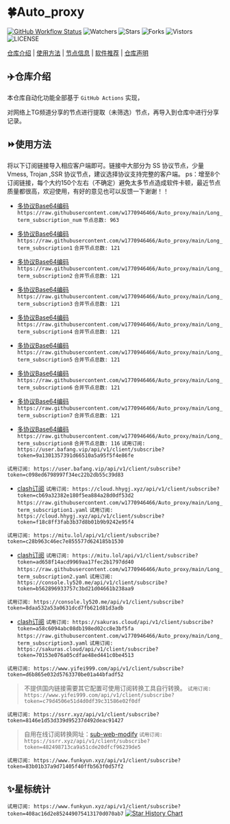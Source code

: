 # 🍀Auto_proxy
[![GitHub Workflow Status](https://img.shields.io/github/workflow/status/w1770946466/Auto_proxy/sub_merge?label=sub_merge)](https://github.com/w1770946466/Auto_proxy/actions/workflows/main.yml) 
![Watchers](https://img.shields.io/github/watchers/w1770946466/Auto_proxy) ![Stars](https://img.shields.io/github/stars/w1770946466/Auto_proxy) ![Forks](https://img.shields.io/github/forks/w1770946466/Auto_proxy) ![Vistors](https://visitor-badge.laobi.icu/badge?page_id=w1770946466.Auto_proxy) ![LICENSE](https://img.shields.io/badge/license-CC%20BY--SA%204.0-green.svg)

[仓库介绍](https://github.com/w1770946466/Auto_proxy#仓库介绍) | [使用方法](https://github.com/w1770946466/Auto_proxy#使用方法) | [节点信息](https://github.com/w1770946466/Auto_proxy#节点信息) | [软件推荐](https://github.com/w1770946466/Auto_proxy#客户端选择) | [仓库声明](https://github.com/w1770946466/Auto_proxy#仓库声明)

## ✈️仓库介绍
本仓库自动化功能全部基于 `GitHub Actions` 实现，

对网络上TG频道分享的节点进行提取（未筛选）节点，再导入到仓库中进行分享记录。

## ⏩使用方法
将以下订阅链接导入相应客户端即可。链接中大部分为 SS 协议节点，少量 Vmess, Trojan ,SSR 协议节点，建议选择协议支持完整的客户端。
ps：增至8个订阅链接，每个大约150个左右（不确定）避免太多节点造成软件卡顿，最近节点质量都很高，欢迎使用，有好的意见也可以反馈一下谢谢！！

- [多协议Base64编码](https://raw.githubusercontent.com/w1770946466/Auto_proxy/main/Long_term_subscription1)
`https://raw.githubusercontent.com/w1770946466/Auto_proxy/main/Long_term_subscription_num`
`节点总数: 963`

- [多协议Base64编码](https://raw.githubusercontent.com/w1770946466/Auto_proxy/main/Long_term_subscription1)
`https://raw.githubusercontent.com/w1770946466/Auto_proxy/main/Long_term_subscription1`
`合并节点总数: 121`

- [多协议Base64编码](https://raw.githubusercontent.com/w1770946466/Auto_proxy/main/Long_term_subscription2)
`https://raw.githubusercontent.com/w1770946466/Auto_proxy/main/Long_term_subscription2`
`合并节点总数: 121`

- [多协议Base64编码](https://raw.githubusercontent.com/w1770946466/Auto_proxy/main/Long_term_subscription3)
`https://raw.githubusercontent.com/w1770946466/Auto_proxy/main/Long_term_subscription3`
`合并节点总数: 121`

- [多协议Base64编码](https://raw.githubusercontent.com/w1770946466/Auto_proxy/main/Long_term_subscription4)
`https://raw.githubusercontent.com/w1770946466/Auto_proxy/main/Long_term_subscription4`
`合并节点总数: 121`

- [多协议Base64编码](https://raw.githubusercontent.com/w1770946466/Auto_proxy/main/Long_term_subscription5)
`https://raw.githubusercontent.com/w1770946466/Auto_proxy/main/Long_term_subscription5`
`合并节点总数: 121`

- [多协议Base64编码](https://raw.githubusercontent.com/w1770946466/Auto_proxy/main/Long_term_subscription6)
`https://raw.githubusercontent.com/w1770946466/Auto_proxy/main/Long_term_subscription6`
`合并节点总数: 121`

- [多协议Base64编码](https://raw.githubusercontent.com/w1770946466/Auto_proxy/main/Long_term_subscription7)
`https://raw.githubusercontent.com/w1770946466/Auto_proxy/main/Long_term_subscription7`
`合并节点总数: 121`

- [多协议Base64编码](https://raw.githubusercontent.com/w1770946466/Auto_proxy/main/Long_term_subscription8)
`https://raw.githubusercontent.com/w1770946466/Auto_proxy/main/Long_term_subscription8`
`合并节点总数: 116`
`试用订阅: https://user.bafang.vip/api/v1/client/subscribe?token=9a1301357391d66510a5a95f5f4e86fe`

`试用订阅: https://user.bafang.vip/api/v1/client/subscribe?token=c098ed6798997f34ec22b2db55c39d83`
- [clash订阅](https://raw.githubusercontent.com/w1770946466/Auto_proxy/main/Long_term_subscription2.yaml)
`试用订阅: https://cloud.hhygj.xyz/api/v1/client/subscribe?token=cb69a32382e180f5ea884a28d0df53d2`
`https://raw.githubusercontent.com/w1770946466/Auto_proxy/main/Long_term_subscription1.yaml`
`试用订阅: https://cloud.hhygj.xyz/api/v1/client/subscribe?token=f18c8ff3fab3b37d8b01b9b9242e95f4`

`试用订阅: https://mitu.lol/api/v1/client/subscribe?token=c28b963c46ec7e855577d624185b1530`
- [clash订阅](https://raw.githubusercontent.com/w1770946466/Auto_proxy/main/Long_term_subscription2.yaml)
`试用订阅: https://mitu.lol/api/v1/client/subscribe?token=ad658f14acd9969aa17fec2b1797dd40`
`https://raw.githubusercontent.com/w1770946466/Auto_proxy/main/Long_term_subscription2.yaml`
`试用订阅: https://console.ly520.me/api/v1/client/subscribe?token=b562896933757c3bd21d04661b238aa9`

`试用订阅: https://console.ly520.me/api/v1/client/subscribe?token=8daa532a53a0631dcd7fb621d81d3adb`
- [clash订阅](https://raw.githubusercontent.com/w1770946466/Auto_proxy/main/Long_term_subscription3.yaml)
`试用订阅: https://sakuras.cloud/api/v1/client/subscribe?token=a58c6094abc08db198ed02cc8e3bf5fa`
`https://raw.githubusercontent.com/w1770946466/Auto_proxy/main/Long_term_subscription3.yaml`
`试用订阅: https://sakuras.cloud/api/v1/client/subscribe?token=70153e076a05cdfae48ed441c0be4513`

`试用订阅: https://www.yifei999.com/api/v1/client/subscribe?token=d6b865e032d5763370be01a44bfadf52`
>不提供国内链接需要其它配置可使用订阅转换工具自行转换。
`试用订阅: https://www.yifei999.com/api/v1/client/subscribe?token=c79d4506e51d4d0df39c31586e02f0df`
>
`试用订阅: https://ssrr.xyz/api/v1/client/subscribe?token=8146e1d53d339d95237d492deac91427`
>自用在线订阅转换网址：[sub-web-modify](https://sub.v1.mk/)
`试用订阅: https://ssrr.xyz/api/v1/client/subscribe?token=482498713ca9a51cde20dfcf96239de5`

`试用订阅: https://www.funkyun.xyz/api/v1/client/subscribe?token=83b01b37a9d71405f40ffb563f0d57f2`
## ✨星标统计
`试用订阅: https://www.funkyun.xyz/api/v1/client/subscribe?token=408ac16d2e852449075413170d070ab7`
[![Star History Chart](https://api.star-history.com/svg?repos=w1770946466/Auto_proxy&type=Date)](https://star-history.com/#w1770946466/Auto_proxy&Date)

